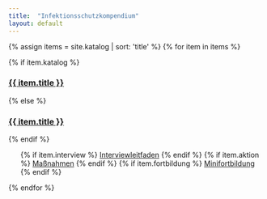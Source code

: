 ```yaml
---
title:  "Infektionsschutzkompendium"
layout: default
---
```


{% assign items = site.katalog | sort: 'title' %}
{% for item in items %}

{% if item.katalog %}
<h3><a href="{{ item.katalog }}">{{ item.title }}</a></h3>
{% else %}
<h3><a href="katalog/{{ item.title | downcase  | replace: ' ', '-' }}.html">{{ item.title }}</a></h3>
{% endif %}

<ul class="smalllist">
{% if item.interview %}
<span class="blockstyle"><a href="{{ item.interview }}">Interviewleitfaden</a></span>
{% endif %}
{% if item.aktion %}
  <span class="blockstyle"><a href="{{ item.aktion }}">Maßnahmen</a></span>
{% endif %}
{% if item.fortbildung %}
<span class="blockstyle"><a href="{{ item.fortbildung }}">Minifortbildung</a></span>
{% endif %}
</ul>
{% endfor %}
